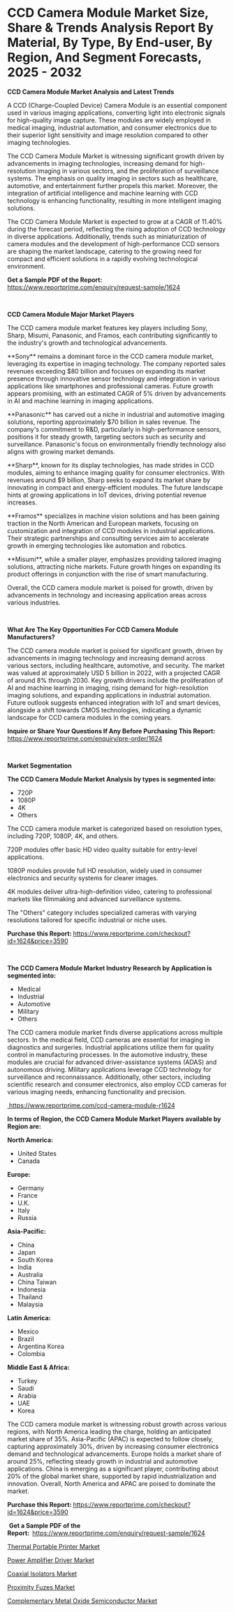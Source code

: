 <p><h1>CCD Camera Module Market Size, Share & Trends Analysis Report By Material, By Type, By End-user, By Region, And Segment Forecasts, 2025 - 2032</h1></p><p><strong>CCD Camera Module Market Analysis and Latest Trends</strong></p>
<p><p>A CCD (Charge-Coupled Device) Camera Module is an essential component used in various imaging applications, converting light into electronic signals for high-quality image capture. These modules are widely employed in medical imaging, industrial automation, and consumer electronics due to their superior light sensitivity and image resolution compared to other imaging technologies.</p><p>The CCD Camera Module Market is witnessing significant growth driven by advancements in imaging technologies, increasing demand for high-resolution imaging in various sectors, and the proliferation of surveillance systems. The emphasis on quality imaging in sectors such as healthcare, automotive, and entertainment further propels this market. Moreover, the integration of artificial intelligence and machine learning with CCD technology is enhancing functionality, resulting in more intelligent imaging solutions.</p><p>The CCD Camera Module Market is expected to grow at a CAGR of 11.40% during the forecast period, reflecting the rising adoption of CCD technology in diverse applications. Additionally, trends such as miniaturization of camera modules and the development of high-performance CCD sensors are shaping the market landscape, catering to the growing need for compact and efficient solutions in a rapidly evolving technological environment.</p></p>
<p><strong>Get a Sample PDF of the Report:&nbsp;</strong> <a href="https://www.reportprime.com/enquiry/request-sample/1624?utm_campaign=1991&utm_medium=2&utm_source=Github&utm_content=ia&utm_term=18032025&utm_id=ccd-camera-module">https://www.reportprime.com/enquiry/request-sample/1624</a></p>
<p>&nbsp;</p>
<p><strong>CCD Camera Module Major Market Players</strong></p>
<p><p>The CCD camera module market features key players including Sony, Sharp, Misumi, Panasonic, and Framos, each contributing significantly to the industry's growth and technological advancements.</p><p>**Sony** remains a dominant force in the CCD camera module market, leveraging its expertise in imaging technology. The company reported sales revenues exceeding $80 billion and focuses on expanding its market presence through innovative sensor technology and integration in various applications like smartphones and professional cameras. Future growth appears promising, with an estimated CAGR of 5% driven by advancements in AI and machine learning in imaging applications.</p><p>**Panasonic** has carved out a niche in industrial and automotive imaging solutions, reporting approximately $70 billion in sales revenue. The company's commitment to R&D, particularly in high-performance sensors, positions it for steady growth, targeting sectors such as security and surveillance. Panasonic's focus on environmentally friendly technology also aligns with growing market demands.</p><p>**Sharp**, known for its display technologies, has made strides in CCD modules, aiming to enhance imaging quality for consumer electronics. With revenues around $9 billion, Sharp seeks to expand its market share by innovating in compact and energy-efficient modules. The future landscape hints at growing applications in IoT devices, driving potential revenue increases.</p><p>**Framos** specializes in machine vision solutions and has been gaining traction in the North American and European markets, focusing on customization and integration of CCD modules in industrial applications. Their strategic partnerships and consulting services aim to accelerate growth in emerging technologies like automation and robotics.</p><p>**Misumi**, while a smaller player, emphasizes providing tailored imaging solutions, attracting niche markets. Future growth hinges on expanding its product offerings in conjunction with the rise of smart manufacturing.</p><p>Overall, the CCD camera module market is poised for growth, driven by advancements in technology and increasing application areas across various industries.</p></p>
<p>&nbsp;</p>
<p><strong>What Are The Key Opportunities For CCD Camera Module Manufacturers?</strong></p>
<p><p>The CCD camera module market is poised for significant growth, driven by advancements in imaging technology and increasing demand across various sectors, including healthcare, automotive, and security. The market was valued at approximately USD 5 billion in 2022, with a projected CAGR of around 8% through 2030. Key growth drivers include the proliferation of AI and machine learning in imaging, rising demand for high-resolution imaging solutions, and expanding applications in industrial automation. Future outlook suggests enhanced integration with IoT and smart devices, alongside a shift towards CMOS technologies, indicating a dynamic landscape for CCD camera modules in the coming years.</p></p>
<p><strong>Inquire or Share Your Questions If Any Before Purchasing This Report:</strong> <a href="https://www.reportprime.com/enquiry/pre-order/1624?utm_campaign=1991&utm_medium=2&utm_source=Github&utm_content=ia&utm_term=18032025&utm_id=ccd-camera-module">https://www.reportprime.com/enquiry/pre-order/1624</a></p>
<p>&nbsp;</p>
<p><strong>Market Segmentation</strong></p>
<p><strong>The CCD Camera Module Market Analysis by types is segmented into:</strong></p>
<p><ul><li>720P</li><li>1080P</li><li>4K</li><li>Others</li></ul></p>
<p><p>The CCD camera module market is categorized based on resolution types, including 720P, 1080P, 4K, and others. </p><p>720P modules offer basic HD video quality suitable for entry-level applications. </p><p>1080P modules provide full HD resolution, widely used in consumer electronics and security systems for clearer images. </p><p>4K modules deliver ultra-high-definition video, catering to professional markets like filmmaking and advanced surveillance systems. </p><p>The "Others" category includes specialized cameras with varying resolutions tailored for specific industrial or niche uses.</p></p>
<p><strong>Purchase this Report:&nbsp;</strong><a href="https://www.reportprime.com/checkout?id=1624&price=3590&utm_campaign=1991&utm_medium=2&utm_source=Github&utm_content=ia&utm_term=18032025&utm_id=ccd-camera-module">https://www.reportprime.com/checkout?id=1624&price=3590</a></p>
<p>&nbsp;</p>
<p><strong>The CCD Camera Module Market Industry Research by Application is segmented into:</strong></p>
<p><ul><li>Medical</li><li>Industrial</li><li>Automotive</li><li>Military</li><li>Others</li></ul></p>
<p><p>The CCD camera module market finds diverse applications across multiple sectors. In the medical field, CCD cameras are essential for imaging in diagnostics and surgeries. Industrial applications utilize them for quality control in manufacturing processes. In the automotive industry, these modules are crucial for advanced driver-assistance systems (ADAS) and autonomous driving. Military applications leverage CCD technology for surveillance and reconnaissance. Additionally, other sectors, including scientific research and consumer electronics, also employ CCD cameras for various imaging needs, enhancing functionality and precision.</p></p>
<p><a href="https://www.reportprime.com/ccd-camera-module-r1624?utm_campaign=1991&utm_medium=2&utm_source=Github&utm_content=ia&utm_term=18032025&utm_id=ccd-camera-module">&nbsp;https://www.reportprime.com/ccd-camera-module-r1624</a></p>
<p><strong>In terms of Region, the CCD Camera Module Market Players available by Region are:</strong></p>
<p>
    <p> <strong> North America: </strong>
        <ul>
            <li>United States</li>
            <li>Canada</li>
        </ul>
        </p> 
    <p> <strong> Europe: </strong>
        <ul>
            <li>Germany</li>
            <li>France</li>
            <li>U.K.</li>
            <li>Italy</li>
            <li>Russia</li>
        </ul>
        </p> 
    <p> <strong> Asia-Pacific: </strong>
        <ul>
            <li>China</li>
            <li>Japan</li>
            <li>South Korea</li>
            <li>India</li>
            <li>Australia</li>
            <li>China Taiwan</li>
            <li>Indonesia</li>
            <li>Thailand</li>
            <li>Malaysia</li>
        </ul>
        </p> 
    <p> <strong> Latin America: </strong>
        <ul>
            <li>Mexico</li>
            <li>Brazil</li>
            <li>Argentina Korea</li>
            <li>Colombia</li>
        </ul>
        </p> 
    <p> <strong> Middle East & Africa: </strong>
        <ul>
            <li>Turkey</li>
            <li>Saudi</li>
            <li>Arabia</li>
            <li>UAE</li>
            <li>Korea</li>
        </ul>
    </p>
    </p>
<p><p>The CCD camera module market is witnessing robust growth across various regions, with North America leading the charge, holding an anticipated market share of 35%. Asia-Pacific (APAC) is expected to follow closely, capturing approximately 30%, driven by increasing consumer electronics demand and technological advancements. Europe holds a market share of around 25%, reflecting steady growth in industrial and automotive applications. China is emerging as a significant player, contributing about 20% of the global market share, supported by rapid industrialization and innovation. Overall, North America and APAC are poised to dominate the market.</p></p>
<p><strong>Purchase this Report: </strong><a href="https://www.reportprime.com/checkout?id=1624&price=3590&utm_campaign=1991&utm_medium=2&utm_source=Github&utm_content=ia&utm_term=18032025&utm_id=ccd-camera-module">https://www.reportprime.com/checkout?id=1624&price=3590</a></p>
<p>&nbsp;<strong>Get a Sample PDF of the Report:&nbsp;&nbsp;</strong><a href="https://www.reportprime.com/enquiry/request-sample/1624?utm_campaign=1991&utm_medium=2&utm_source=Github&utm_content=ia&utm_term=18032025&utm_id=ccd-camera-module">https://www.reportprime.com/enquiry/request-sample/1624</a></p>
<p><strong></strong></p>
<p><p><a href="https://github.com/jenevycachat/Market-Research-Report-List-1/blob/main/thermal-portable-printer-market.md?utm_campaign=1991&utm_medium=2&utm_source=Github&utm_content=ia&utm_term=18032025&utm_id=ccd-camera-module">Thermal Portable Printer Market</a></p><p><a href="https://github.com/thanenegenqa/Market-Research-Report-List-1/blob/main/power-amplifier-driver-market.md?utm_campaign=1991&utm_medium=2&utm_source=Github&utm_content=ia&utm_term=18032025&utm_id=ccd-camera-module">Power Amplifier Driver Market</a></p><p><a href="https://github.com/mehakmiamid1/Market-Research-Report-List-1/blob/main/coaxial-isolators-market.md?utm_campaign=1991&utm_medium=2&utm_source=Github&utm_content=ia&utm_term=18032025&utm_id=ccd-camera-module">Coaxial Isolators Market</a></p><p><a href="https://github.com/cachaskluwe/Market-Research-Report-List-1/blob/main/proximity-fuzes-market.md?utm_campaign=1991&utm_medium=2&utm_source=Github&utm_content=ia&utm_term=18032025&utm_id=ccd-camera-module">Proximity Fuzes Market</a></p><p><a href="https://github.com/lelkohydesyj/Market-Research-Report-List-1/blob/main/complementary-metal-oxide-semiconductor-market.md?utm_campaign=1991&utm_medium=2&utm_source=Github&utm_content=ia&utm_term=18032025&utm_id=ccd-camera-module">Complementary Metal Oxide Semiconductor Market</a></p></p>